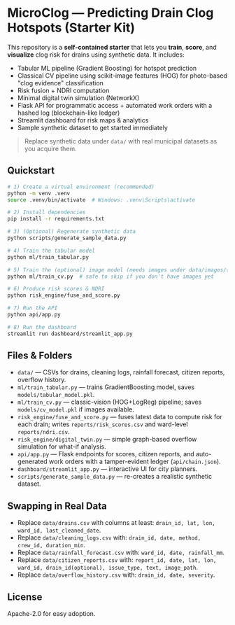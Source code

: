 
# MicroClog — Predicting Drain Clog Hotspots (Starter Kit)

This repository is a **self-contained starter** that lets you **train**, **score**, and **visualize** clog risk for drains using synthetic data. 
It includes:
- Tabular ML pipeline (Gradient Boosting) for hotspot prediction
- Classical CV pipeline using scikit-image features (HOG) for photo-based "clog evidence" classification
- Risk fusion + NDRI computation
- Minimal digital twin simulation (NetworkX)
- Flask API for programmatic access + automated work orders with a hashed log (blockchain-like ledger)
- Streamlit dashboard for risk maps & analytics
- Sample synthetic dataset to get started immediately

> Replace synthetic data under `data/` with real municipal datasets as you acquire them.

## Quickstart

```bash
# 1) Create a virtual environment (recommended)
python -m venv .venv
source .venv/bin/activate  # Windows: .venv\Scripts\activate

# 2) Install dependencies
pip install -r requirements.txt

# 3) (Optional) Regenerate synthetic data
python scripts/generate_sample_data.py

# 4) Train the tabular model
python ml/train_tabular.py

# 5) Train the (optional) image model (needs images under data/images/{clog,clean}) 
python ml/train_cv.py  # safe to skip if you don't have images yet

# 6) Produce risk scores & NDRI
python risk_engine/fuse_and_score.py

# 7) Run the API
python api/app.py

# 8) Run the dashboard
streamlit run dashboard/streamlit_app.py
```

## Files & Folders

- `data/` — CSVs for drains, cleaning logs, rainfall forecast, citizen reports, overflow history.
- `ml/train_tabular.py` — trains GradientBoosting model, saves `models/tabular_model.pkl`.
- `ml/train_cv.py` — classic-vision (HOG+LogReg) pipeline; saves `models/cv_model.pkl` if images available.
- `risk_engine/fuse_and_score.py` — fuses latest data to compute risk for each drain; writes `reports/risk_scores.csv` and ward-level `reports/ndri.csv`.
- `risk_engine/digital_twin.py` — simple graph-based overflow simulation for what-if analysis.
- `api/app.py` — Flask endpoints for scores, citizen reports, and auto-generated work orders with a tamper-evident ledger (`api/chain.json`).
- `dashboard/streamlit_app.py` — interactive UI for city planners.
- `scripts/generate_sample_data.py` — re-creates a realistic synthetic dataset.

## Swapping in Real Data

- Replace `data/drains.csv` with columns at least: `drain_id, lat, lon, ward_id, last_cleaned_date`.
- Replace `data/cleaning_logs.csv` with: `drain_id, date, method, crew_id, duration_min`.
- Replace `data/rainfall_forecast.csv` with: `ward_id, date, rainfall_mm`.
- Replace `data/citizen_reports.csv` with: `report_id, date, lat, lon, ward_id, drain_id(optional), issue_type, text, image_path`.
- Replace `data/overflow_history.csv` with: `drain_id, date, severity`.

## License
Apache-2.0 for easy adoption.
